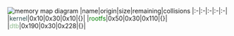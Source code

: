 ![memory map diagram](tests.test_docs_normal.png)
|name|origin|size|remaining|collisions
|:-|:-|:-|:-|:-|
|<span style='color:darkslategrey'>kernel</span>|0x10|0x30|0x10|{}|
|<span style='color:green'>rootfs</span>|0x50|0x30|0x110|{}|
|<span style='color:darkseagreen'>dtb</span>|0x190|0x30|0x228|{}|
